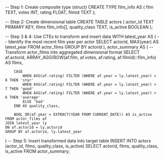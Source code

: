 -- Step 1: Create composite type (struct)
CREATE TYPE film_info AS (
    film TEXT,
    votes INT,
    rating FLOAT,
    filmid TEXT
);

-- Step 2: Create dimensional table
CREATE TABLE actors (
    actor_id TEXT PRIMARY KEY,
    films film_info[],
    quality_class TEXT,
    is_active BOOLEAN
);

-- Step 3 & 4: Use CTEs to transform and insert data
WITH latest_year AS (
    -- Identify the most recent film year per actor
    SELECT 
        actorid,
        MAX(year) AS latest_year
    FROM actor_films
    GROUP BY actorid
),
actor_summary AS (
    -- Transform actor_films into aggregated dimensional format
    SELECT 
        af.actorid,
        ARRAY_AGG(ROW(af.film, af.votes, af.rating, af.filmid)::film_info) AS films,
        
        CASE 
            WHEN AVG(af.rating) FILTER (WHERE af.year = ly.latest_year) > 8 THEN 'star'
            WHEN AVG(af.rating) FILTER (WHERE af.year = ly.latest_year) > 7 THEN 'good'
            WHEN AVG(af.rating) FILTER (WHERE af.year = ly.latest_year) > 6 THEN 'average'
            ELSE 'bad'
        END AS quality_class,
        
        BOOL_OR(af.year = EXTRACT(YEAR FROM CURRENT_DATE)) AS is_active
    FROM actor_films af
    JOIN latest_year ly
    ON af.actorid = ly.actorid
    GROUP BY af.actorid, ly.latest_year
)
-- Step 5: Insert transformed data into target table
INSERT INTO actors (actor_id, films, quality_class, is_active)
SELECT actorid, films, quality_class, is_active
FROM actor_summary;
